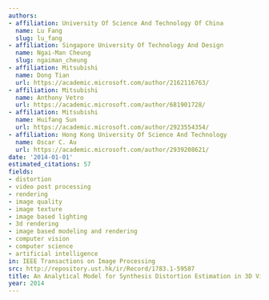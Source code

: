 ```yaml
---
authors:
- affiliation: University Of Science And Technology Of China
  name: Lu Fang
  slug: lu_fang
- affiliation: Singapore University Of Technology And Design
  name: Ngai-Man Cheung
  slug: ngaiman_cheung
- affiliation: Mitsubishi
  name: Dong Tian
  url: https://academic.microsoft.com/author/2162116763/
- affiliation: Mitsubishi
  name: Anthony Vetro
  url: https://academic.microsoft.com/author/681901728/
- affiliation: Mitsubishi
  name: Huifang Sun
  url: https://academic.microsoft.com/author/2923554354/
- affiliation: Hong Kong University Of Science And Technology
  name: Oscar C. Au
  url: https://academic.microsoft.com/author/2939208621/
date: '2014-01-01'
estimated_citations: 57
fields:
- distortion
- video post processing
- rendering
- image quality
- image texture
- image based lighting
- 3d rendering
- image based modeling and rendering
- computer vision
- computer science
- artificial intelligence
in: IEEE Transactions on Image Processing
src: http://repository.ust.hk/ir/Record/1783.1-59587
title: An Analytical Model for Synthesis Distortion Estimation in 3D Video
year: 2014
---
```

